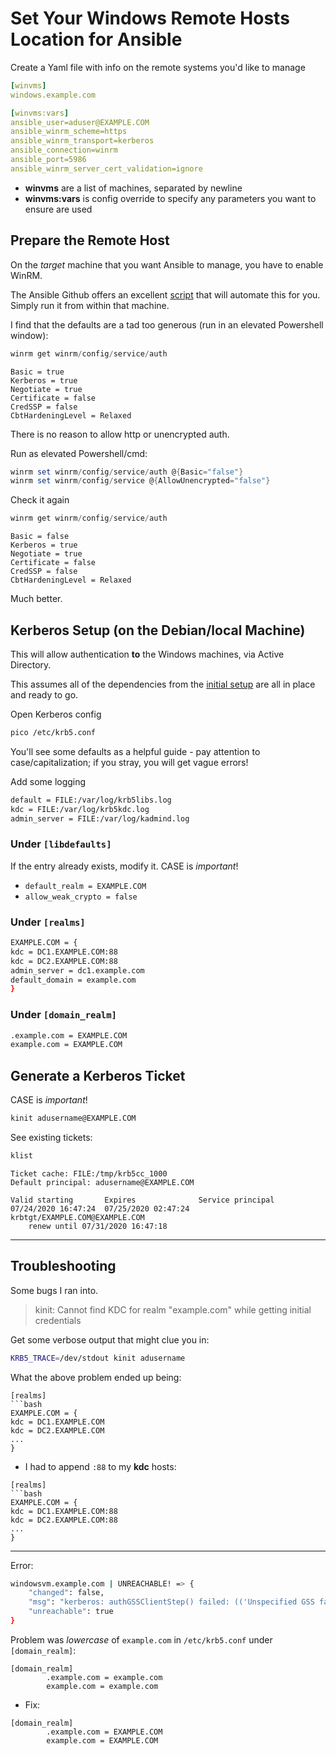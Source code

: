 # Set Your Windows Remote Hosts Location for Ansible

Create a Yaml file with info on the remote systems you'd like to manage
```yaml
[winvms]
windows.example.com

[winvms:vars]
ansible_user=aduser@EXAMPLE.COM
ansible_winrm_scheme=https
ansible_winrm_transport=kerberos
ansible_connection=winrm
ansible_port=5986
ansible_winrm_server_cert_validation=ignore
```

- **winvms** are a list of machines, separated by newline
- **winvms:vars** is config override to specify any parameters you want to ensure are used

## Prepare the Remote Host
On the *target* machine that you want Ansible to manage, you have to enable WinRM.

The Ansible Github offers an excellent [script](https://github.com/ansible/ansible/blob/devel/examples/scripts/ConfigureRemotingForAnsible.ps1) that will automate this for you.  Simply run it from within that machine.

I find that the defaults are a tad too generous (run in an elevated Powershell window):
```powershell
winrm get winrm/config/service/auth
```
```text
Basic = true
Kerberos = true
Negotiate = true
Certificate = false
CredSSP = false
CbtHardeningLevel = Relaxed
```

There is no reason to allow http or unencrypted auth.

Run as elevated Powershell/cmd:
```powershell
winrm set winrm/config/service/auth @{Basic="false"}
winrm set winrm/config/service @{AllowUnencrypted="false"}
```

Check it again
```powershell
winrm get winrm/config/service/auth
```

```text
Basic = false
Kerberos = true
Negotiate = true
Certificate = false
CredSSP = false
CbtHardeningLevel = Relaxed
```
Much better.

## Kerberos Setup (on the Debian/local Machine)
This will allow authentication **to** the Windows machines, via Active Directory.

This assumes all of the dependencies from the [initial setup](initial-setup.md) are all in place and ready to go.

Open Kerberos config
```bash
pico /etc/krb5.conf
```
You'll see some defaults as a helpful guide - pay attention to case/capitalization; if you stray, you will get vague errors!

Add some logging
```bash
default = FILE:/var/log/krb5libs.log
kdc = FILE:/var/log/krb5kdc.log
admin_server = FILE:/var/log/kadmind.log
```

### Under `[libdefaults]`
If the entry already exists, modify it.  CASE is *important*!
- `default_realm = EXAMPLE.COM`
- `allow_weak_crypto = false`

### Under `[realms]`
```bash
EXAMPLE.COM = {
kdc = DC1.EXAMPLE.COM:88
kdc = DC2.EXAMPLE.COM:88
admin_server = dc1.example.com
default_domain = example.com
}
```

### Under `[domain_realm]`
```bash
.example.com = EXAMPLE.COM
example.com = EXAMPLE.COM
```

## Generate a Kerberos Ticket
CASE is *important*!
```bash
kinit adusername@EXAMPLE.COM
```
See existing tickets:
```bash
klist
```
```text
Ticket cache: FILE:/tmp/krb5cc_1000
Default principal: adusername@EXAMPLE.COM

Valid starting       Expires              Service principal
07/24/2020 16:47:24  07/25/2020 02:47:24  krbtgt/EXAMPLE.COM@EXAMPLE.COM
	renew until 07/31/2020 16:47:18
```

***
## Troubleshooting
Some bugs I ran into.

> kinit: Cannot find KDC for realm "example.com" while getting initial credentials

Get some verbose output that might clue you in:
```bash
KRB5_TRACE=/dev/stdout kinit adusername
```

What the above problem ended up being:
```text
[realms]
```bash
EXAMPLE.COM = {
kdc = DC1.EXAMPLE.COM
kdc = DC2.EXAMPLE.COM
...
}
```
- I had to append `:88` to my **kdc** hosts:
```text
[realms]
```bash
EXAMPLE.COM = {
kdc = DC1.EXAMPLE.COM:88
kdc = DC2.EXAMPLE.COM:88
...
}
```

***
Error:
```bash
windowsvm.example.com | UNREACHABLE! => {
    "changed": false,
    "msg": "kerberos: authGSSClientStep() failed: (('Unspecified GSS failure.  Minor code may provide more information', 851968), ('KDC reply did not match expectations', -1765328237))",
    "unreachable": true
}
```

Problem was *lowercase* of `example.com` in `/etc/krb5.conf` under `[domain_realm]`:
```text
[domain_realm]
        .example.com = example.com
        example.com = example.com
```

- Fix:
```text
[domain_realm]
        .example.com = EXAMPLE.COM
        example.com = EXAMPLE.COM
```
